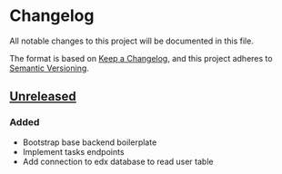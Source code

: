 # Changelog

All notable changes to this project will be documented in this file.

The format is based on [Keep a Changelog](https://keepachangelog.com/en/1.0.0/),
and this project adheres to
[Semantic Versioning](https://semver.org/spec/v2.0.0.html).

## [Unreleased]

### Added

- Bootstrap base backend boilerplate
- Implement tasks endpoints
- Add connection to edx database to read user table

[unreleased]: https://github.com/openfun/mork
